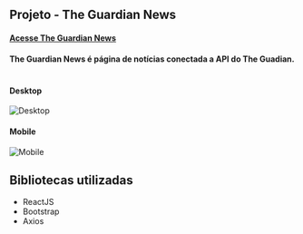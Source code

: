 ## Projeto - The Guardian News
#### [Acesse The Guardian News](https://noticias-rho.vercel.app/)
#### The Guardian News é página de notícias conectada a API do The Guadian.
#
#### Desktop
![Desktop](https://raw.githubusercontent.com/santosfernando2377/The-Guardian-News/main/src/img/Desktop.png)
#### Mobile
![Mobile](https://raw.githubusercontent.com/santosfernando2377/The-Guardian-News/main/src/img/Mobile.png)
##  Bibliotecas utilizadas

 - ReactJS
 - Bootstrap
 - Axios
